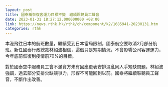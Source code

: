 ```yaml
---
layout: post
title: 國泰稱恢復客運力目標不變　繼續聆聽員工聲音
date: 2023-01-31 18:27:12.000000000 +08:00
link: https://news.rthk.hk/rthk/ch/component/k2/1685941-20230131.htm
categories: rthk
---
```


本港飛往日本的航班數量，繼續受到日本當局限制，國泰航空要取消2月部分航班。新任國泰行政總裁林紹波相信，這個只是短期情況，不會影響公司客運運力，今年底前恢復到疫情前70%的目標。

對於國泰空中服務員工會不滿資方未有回應更表安排混亂同人手短缺問題，林紹波強調，過去部分安排欠缺競爭力，形容不可能回到以前。國泰將繼續聆聽員工聲音，不斷作出改善。
